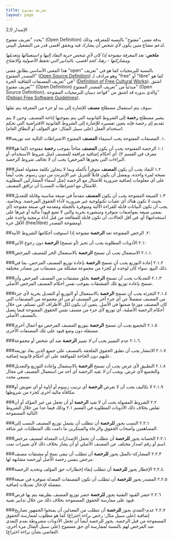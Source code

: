 ```yaml
---
title: تعريف مفتوح
layout: page
---
```


الإصدار 2,0

يحدد "تعريف مفتوح" (Open Definition) بدقة معنى "مفتوح" بالنسبة للمعرفة، وذلك لدعم مشاع متين يكون لأي شخص أن يشارك فيه ويحقق أقصى قدر من التشغيل البيني.

**ملخص**: *تعد المعرفة مفتوحة إذا كان لأي شخص حرية النفاذ إليها و استعمالها وتعديلها ومشاركتها - رهنا، كحد أقصى، بالتدابير التي تحفظ الأصولية  والانفتاح.*

هذا المعنى الأساسي يطابق معنى "open" بالنسبة للبرمجيات كما هو في "تعريف المصدر المفتوح" ([Open Source Definition](http://www.opensource.org/docs/osd))  وهو مرادف لـ "free" أو "libre" كما هو في "تعريف المصنفات الثقافية الحرة" ([Definition of Free Cultural Works](http://freedomdefined.org/)). اشتق "تعريف مفتوح" (Open Definition) مبدئياً من "تعريف المصدر المفتوح" (Open Source Definition)، والذي بدوره قد اشتق من "قواعد ديبيان للبرمجيات المفتوحة" ([Debian Free Software Guidelines](http://www.debian.org/social_contract)).

سوف يتم استعمال مصطلح **مصنف** للإشارة إلى بند أو جزء من المعرفة يتم نقلها.

يشير مصطلح **رخصة** إلى الشروط القانونية التي يتم بموجبها إتاحة المصنف. وحين لا يتم تقديم إي رخصة فإنه يتعين تفسيره للإشارة إلى الشروط القانونية الافتراضية التي تحكم استخدام العمل (على سبيل المثال: حق المؤلف أو النطاق العام).

##١. المصنفات المفتوحة
يجب استيفاء **المصنف** المفتوح الاشتراطات التالية عند توزيعه.

###١.١ الرخصة المفتوحة
*يجب* أن يكون **المصنف** متاحاً بموجب **رخصة** مفتوحة (كما هو معرف في القسم ٢). أي أحكام إضافية مرافقة للمصنف (مثل شروط الاستخدام، أو البراءات التي يحوزها المرخص) يجب أن لا تخالف شروط الرخصة.

###١.٢ النفاذ
*يجب* أن يكون **المصنف** متوفراً بأكمله وبما لا يتجاوز تكلفة معقولة لعمل نسخة لمرة واحدة، ويفضل أن يكون قابلاً للتنزيل عبر الإنترنت من دون رسوم.  يجب أيضاً على أي معلومات إضافية ضرورية للامتثال مع الرخصة (مثل أسماء المشاركين المطلوبة للامتثال مع اشتراطات النسب) أن ترافق المصنف.

###١.٣ الصيغة المفتوحة
*يجب* أن يكون **المصنف** مقدماً في صيغة مناسبة وقابلة للتعديل بحيث لا تكون هناك أي عقبات تكنولوجية غير ضرورية لأداء الحقوق المرخصة. وبخاصة، يجب أن تكون البيانات قابلة للقراءة الآلية ومتوفرة بالجملة ومقدمة في صيغة مفتوحة (أي بمعنى صيغة بمواصفات متوفرة ومنشورة بحرية والتي لا تضع قيوداً مالية أو غيرها على استخدامها) أو، في أقل الحالات، أن تكون قابلة للمعالجة من قبل أداة برمجية واحدة على الأقل حرة (free/libre) أومفتوحة المصدر.

##٢. الرخص المفتوحة
تعد **الرخصة** مفتوحة إذا استوفت أحكامها الشروط الآتية:

###٢.١ الأذونات المطلوبة
*يجب* أن تجيز (أو تسمح) **الرخصة** دون رجوع الآتي:

###٢.١.١ الاستعمال
*يجب* أن تسمح **الرخصة** بالاستعمال الحر للمصنف المرخص.

###٢.١.٢ إعادة التوزيع
*يجب* أن تسمح **الرخصة** بإعادة توزيع المصنف المرخص، بما في ذلك البيع، سواء كان لوحده أو كجزء من مجموعة مشكلة من مصنفات من مصادر مختلفة. 

###٢.١.٣ التعديلات
*يجب* أن تسمح **الرخصة** بخلق مشتقات من المصنف المرخص وأن تسمح بإعادة توزيع تلك المشتقات بموجب نفس أحكام المصنف المرخص الأصلي.

###٢.١.٤ التجزئة
*يجب* أن تسمح **الرخصة** بالاستعمال أو التوزيع أو التعديل بحرية لأي جزء من المصنف منفصلاً عن أي جزء آخر من المصنف أو من أي مجموعة من المصنفات التي كان المصنف موزعا ضمنها في الأصل. يتعين أن يكون لكل الأطراف التي تستلم، من خلال أحكام الرخصة الأصلية، أي توزيع لأي جزء من مصنف نفس الحقوق الممنوحة فيما يتصل بالمصنف الأصلي.

###٢.١.٥ التجميع
*يجب* أن تسمح **الرخصة** بتوزيع المصنف المرخص مع أعمال أخرى مستقلة دون وضع قيود على تلك المصنفات الأخرى.

###٢.١.٦ عدم التمييز
*يجب أن لا* تمييز **الرخصة** ضد أي شخص أو مجموعة.

###٢.١.٧ الانتشار
*يجب* أن تطبق الحقوق الملحقة بالمصنف على جميع الذين يعاد توزيعه عليهم دون الحاجة للموافقة على أي أحكام قانونية إضافية.

###٢.١.٨ التطبيق لأي غرض
*يجب* أن تسمح **الرخصة** بالاستعمال وإعادة التوزيع والتعديل والتجميع لأي غرض. و*يجب أن لا* تقيد الرخصة أي أحد من استعمال المصنف في مجال مسعى محدد.

###٢.١.٩ لا تكاليف
*يجب* أن لا تفرض **الرخصة** أي ترتيب رسوم أو أتاوة أو أي تعويض أو مكافأة مالية أخرى كجزء من شروطها.

###٢.٢ الشروط المقبولة
يجب أن لا تقيد **الرخصة**  أو أن تجعل من غير المؤكد أو أن تقلص بخلاف ذلك الأذونات المطلوبة في القسم ٢.١ وذلك فيما عدا من خلال الشروط التالية المسموحة:

###٢.٢.١ النسب
*يجوز* **للرخصة** أن تتطلب أن يشمل توزيع المصنف النسب إلى المساهمين وأصحاب الحقوق والرعاة والمبتكرين ما دامت تلك المتطلبات غير شاقة. 

###٢.٢.١ الحصانة
*يجوز* **للرخصة** أن تتطلب أن تحمل الإصدارات المعدلة لمصنف مرخص اسم أو رقم اصدار مختلف عن المصنف الأصلي أو أن يشار بخلاف ذلك لأي تغييرات تمت.

###٢.٢.٣ المشاركة-بالمثل
*يجوز* **للرخصة** أن تتطلب أن تبقى نسخ أو مشتقات مصنف مرخص بنفس رخصة الأصل أورخصة مشابهة لها.

###٢.٢.٤ الإخطار
*يجوز* **للرخصة** أن تتطلب إبقاء إخطارات حق المؤلف وتحديد الرخصة.

###٢.٢.٥ المصدر
*يجوز* **للرخصة** أن تتطلب أن تكون المصنفات المعدلة متوفرة في صيغة مفضلة لإدخال تعديلات إضافية.

###٢.٢.٦ حضر القيود التقنية
*يجوز* **للرخصة** حضر توزيع المصنف بطريقة يتم بها فرض قيود على ممارسة الحقوق المسموحة بخلاف ذلك من خلال تدابير تقنية.

###٢.٢.٧ عدم-التعدي
*يجوز* **للرخصة** أن تتطلب من المعدلين أن يمنحوا الجمهور تصاريح إضافية (على سبيل مثال: رخص براءة اختراع) كما هو مطلوب لممارسة الحقوق المسموحة من قبل الرخصة. يجوز للرخصة أيضاً أن تجعل الأذونات مشروطة بعدم التعدي ضد المرخص لهم بالنسبة لممارسة أي حق مسموح (على سبيل المثال مرة أخرى: التقاضي بشأن براءة اختراع).

